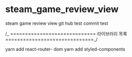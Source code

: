 # steam_game_review_view

steam game review view
git hub test
commit test

/_ =============================
라이브러리 목록
==============================_/

yarn add react-router- dom
yarn add styled-components
